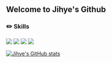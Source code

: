 <!--
**Jihye817/Jihye817** is a ✨ _special_ ✨ repository because its `README.md` (this file) appears on your GitHub profile.

Here are some ideas to get you started:

- 🔭 I’m currently working on ...
- 🌱 I’m currently learning ...
- 👯 I’m looking to collaborate on ...
- 🤔 I’m looking for help with ...
- 💬 Ask me about ...
- 📫 How to reach me: ...
- 😄 Pronouns: ...
- ⚡ Fun fact: ...
-->
## Welcome to Jihye's Github


### ✏️ Skills
<img src="https://img.shields.io/badge/Java-000000?style=flat&logoColor=white"/> <img src="https://img.shields.io/badge/springboot-6DB33F?style=flat&logo=springboot&logoColor=white"/> <img src="https://img.shields.io/badge/JavaScript-F7DF1E?style=flat&logo=JavaScript&logoColor=white"/> <img src="https://img.shields.io/badge/Vue-4FC08D?style=flat&logo=Vue.js&logoColor=white"/>

[![Jihye's GitHub stats](https://github-readme-stats.vercel.app/api?username=Jihye817&show_icons=true)](https://github.com/anuraghazra/github-readme-stats)

<!-- [![Solved.ac프로필](http://mazassumnida.wtf/api/generate_badge?boj=stella817)](https://solved.ac/stella817) -->
